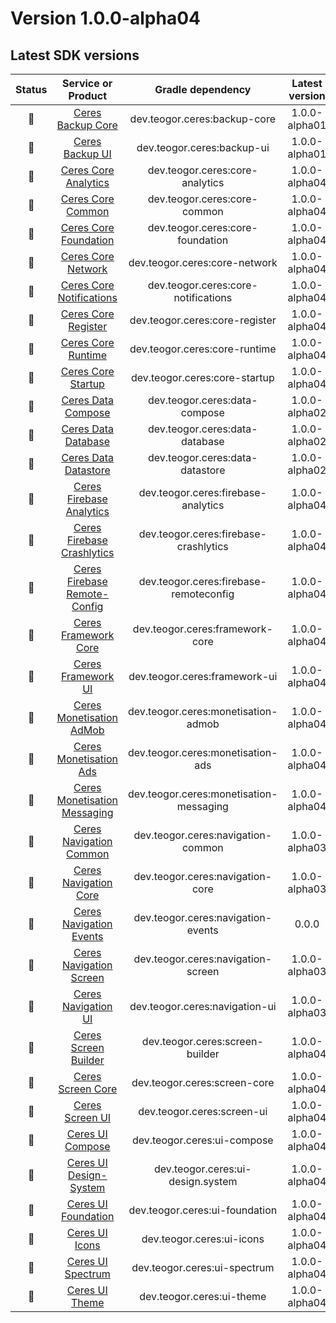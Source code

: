 [//]: # (This file was automatically generated - do not edit)

# Version 1.0.0-alpha04

## Latest SDK versions

| Status |          Service or Product           |      Gradle dependency      | Latest version |
|:------:|:-------------------------------------:|:---------------------------:|:--------------:|
| 🧪 | [Ceres Backup Core](../../../reference/backup/core) | dev.teogor.ceres:backup-core | 1.0.0-alpha01 |
| 🧪 | [Ceres Backup UI](../../../reference/backup/ui) | dev.teogor.ceres:backup-ui | 1.0.0-alpha01 |
| 🧪 | [Ceres Core Analytics](../../../reference/core/analytics) | dev.teogor.ceres:core-analytics | 1.0.0-alpha04 |
| 🧪 | [Ceres Core Common](../../../reference/core/common) | dev.teogor.ceres:core-common | 1.0.0-alpha04 |
| 🧪 | [Ceres Core Foundation](../../../reference/core/foundation) | dev.teogor.ceres:core-foundation | 1.0.0-alpha04 |
| 🧪 | [Ceres Core Network](../../../reference/core/network) | dev.teogor.ceres:core-network | 1.0.0-alpha04 |
| 🧪 | [Ceres Core Notifications](../../../reference/core/notifications) | dev.teogor.ceres:core-notifications | 1.0.0-alpha04 |
| 🧪 | [Ceres Core Register](../../../reference/core/register) | dev.teogor.ceres:core-register | 1.0.0-alpha04 |
| 🧪 | [Ceres Core Runtime](../../../reference/core/runtime) | dev.teogor.ceres:core-runtime | 1.0.0-alpha04 |
| 🧪 | [Ceres Core Startup](../../../reference/core/startup) | dev.teogor.ceres:core-startup | 1.0.0-alpha04 |
| 🧪 | [Ceres Data Compose](../../../reference/data/compose) | dev.teogor.ceres:data-compose | 1.0.0-alpha02 |
| 🧪 | [Ceres Data Database](../../../reference/data/database) | dev.teogor.ceres:data-database | 1.0.0-alpha02 |
| 🧪 | [Ceres Data Datastore](../../../reference/data/datastore) | dev.teogor.ceres:data-datastore | 1.0.0-alpha02 |
| 🧪 | [Ceres Firebase Analytics](../../../reference/firebase/analytics) | dev.teogor.ceres:firebase-analytics | 1.0.0-alpha04 |
| 🧪 | [Ceres Firebase Crashlytics](../../../reference/firebase/crashlytics) | dev.teogor.ceres:firebase-crashlytics | 1.0.0-alpha04 |
| 🧪 | [Ceres Firebase Remote-Config](../../../reference/firebase/remote-config) | dev.teogor.ceres:firebase-remoteconfig | 1.0.0-alpha04 |
| 🧪 | [Ceres Framework Core](../../../reference/framework/core) | dev.teogor.ceres:framework-core | 1.0.0-alpha04 |
| 🧪 | [Ceres Framework UI](../../../reference/framework/ui) | dev.teogor.ceres:framework-ui | 1.0.0-alpha04 |
| 🧪 | [Ceres Monetisation AdMob](../../../reference/monetisation/admob) | dev.teogor.ceres:monetisation-admob | 1.0.0-alpha04 |
| 🧪 | [Ceres Monetisation Ads](../../../reference/monetisation/ads) | dev.teogor.ceres:monetisation-ads | 1.0.0-alpha04 |
| 🧪 | [Ceres Monetisation Messaging](../../../reference/monetisation/messaging) | dev.teogor.ceres:monetisation-messaging | 1.0.0-alpha04 |
| 🧪 | [Ceres Navigation Common](../../../reference/navigation/common) | dev.teogor.ceres:navigation-common | 1.0.0-alpha03 |
| 🧪 | [Ceres Navigation Core](../../../reference/navigation/core) | dev.teogor.ceres:navigation-core | 1.0.0-alpha03 |
| 🚧 | [Ceres Navigation Events](../../../reference/navigation/events) | dev.teogor.ceres:navigation-events | 0.0.0 |
| 🧪 | [Ceres Navigation Screen](../../../reference/navigation/screen) | dev.teogor.ceres:navigation-screen | 1.0.0-alpha03 |
| 🧪 | [Ceres Navigation UI](../../../reference/navigation/ui) | dev.teogor.ceres:navigation-ui | 1.0.0-alpha03 |
| 🧪 | [Ceres Screen Builder](../../../reference/screen/builder) | dev.teogor.ceres:screen-builder | 1.0.0-alpha04 |
| 🧪 | [Ceres Screen Core](../../../reference/screen/core) | dev.teogor.ceres:screen-core | 1.0.0-alpha04 |
| 🧪 | [Ceres Screen UI](../../../reference/screen/ui) | dev.teogor.ceres:screen-ui | 1.0.0-alpha04 |
| 🧪 | [Ceres UI Compose](../../../reference/ui/compose) | dev.teogor.ceres:ui-compose | 1.0.0-alpha04 |
| 🧪 | [Ceres UI Design-System](../../../reference/ui/designsystem) | dev.teogor.ceres:ui-design.system | 1.0.0-alpha04 |
| 🧪 | [Ceres UI Foundation](../../../reference/ui/foundation) | dev.teogor.ceres:ui-foundation | 1.0.0-alpha04 |
| 🧪 | [Ceres UI Icons](../../../reference/ui/icons) | dev.teogor.ceres:ui-icons | 1.0.0-alpha04 |
| 🧪 | [Ceres UI Spectrum](../../../reference/ui/spectrum) | dev.teogor.ceres:ui-spectrum | 1.0.0-alpha04 |
| 🧪 | [Ceres UI Theme](../../../reference/ui/theme) | dev.teogor.ceres:ui-theme | 1.0.0-alpha04 |
